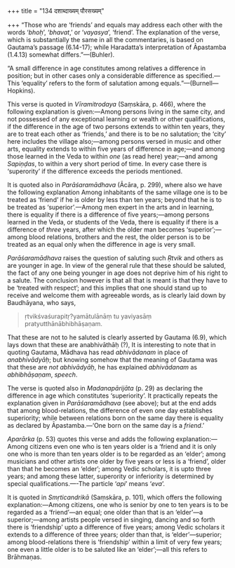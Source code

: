 +++
title = "134 दशाब्दाख्यम् पौरसख्यम्"

+++
“Those who are ‘friends’ and equals may address each other with the
words ‘*bhoḥ*’, ‘*bhavat*,’ or ‘*vayasya*’, ‘friend’. The explanation of
the verse, which is substantially the same in all the commentaries, is
based on Gautama’s passage (6.14-17); while Haradatta’s interpretation
of Āpastamba (1.4.13) somewhat differs.”—(Buhler).

“A small difference in age constitutes among relatives a difference in
position; but in other cases only a considerable difference as
specified.—This ‘equality’ refers to the form of salutation among
equals.”—(Burnell—Hopkins).

This verse is quoted in *Vīramitrodaya* (Saṃskāra, p. 466), where the
following explanation is given:—Among persons living in the same city,
and not possessed of any exceptional learning or wealth or other
qualifications, if the difference in the age of two persons extends to
within ten years, they are to treat each other as ‘friends,’ and there
is to be no salutation; the ‘city’ here includes the village also;—among
persons versed in music and other arts, equality extends to within five
years of difference in age;—and among those learned in the Veda to
within *one* (as read here) year;—and among *Sapiṇḍas*, to within a very
short period of time. In every case there is ‘superority’ if the
difference exceeds the periods mentioned.

It is quoted also in *Parāśaramādhava* (Ācāra, p. 299), where also we
have the following explanation Among inhabitants of the same village one
is to be treated as ‘friend’ if he is older by less than ten years;
beyond that he is to be treated as ‘superior’.—Among men expert in the
arts and in learning, there is equality if there is a difference of five
years;—among persons learned in the Veda, or students of the Veda, there
is equality if there is a difference of *three* years, after which the
older man becomes ‘superior’;—among blood relations, brothers and the
rest, the older person is to be treated as an equal only when the
difference in age is very small.

*Parāśaramādhava* raises the question of saluting such *Ṛtvik* and
others as are younger in age. In view of the general rule that these
should be saluted, the fact of any one being younger in age does not
deprive him of his right to a salute. The conclusion however is that all
that is meant is that they have to be ‘treated with respect’; and this
implies that one should stand up to receive and welcome them with
agreeable words, as is clearly laid down by Baudhāyana, who says,

> ṛtvikśvaśurapitṛ?yamātulānāṃ tu yaviyasāṃ pratyutthānābhibhāṣaṇam.

That these are not to he saluted is clearly asserted by Gautama (6.9),
which lays down that these are anabhivāthāḥ (?), It is interesting to
note that in quoting Gautama, Mādhava has read *abhivādanam* in place of
*anabhivādyāḥ*; but knowing somehow that the meaning of Gautama was that
these are *not* *abhivādyāḥ*, he has explained *abhivādanam* as
*abhibhāṣaṇam*, *speech*.

The verse is quoted also in *Madanapārijāta* (p. 29) as declaring the
difference in age which constitutes ‘superiority’. It practically
repeats the explanation given in *Parāśaramādhava* (see above); but at
the end adds that among blood-relations, the difference of even one day
establishes superiority; while between relations born on the same day
there is equality as declared by Āpastamba.—‘One born on the same day is
a *friend*.’

*Aparārka* (p. 53) quotes this verse and adds the following
explanation:—Among citizens even one who is ten years older is a ‘friend
and it is only one who is more than ten years older is to be regarded as
an ‘elder’; among musicians and other artists one older by five years or
less is a ‘friend’, older than that he becomes an ‘elder’; among Vedic
scholars, it is upto three years; and among these latter, superority or
inferiority is determined by special qualifications.—-The particle
‘*api*’ means ‘*eva*’.

It is quoted in *Smṛticandrikā* (Saṃskāra, p. 101), which offers the
following explanation:—Among citizens, one who is senior by one to ten
years is to be regarded as a ‘friend’—an equal; one older than that is
an ‘elder’—a superior;—among artists people versed in singing, dancing
and so forth there is ‘friendship’ upto a difference of five years;
among Vedic scholars it extends to a difference of three years; older
than that, is ‘elder’—superior; among blood-relations there is
‘friendship’ within a limit of very few years; one even a little older
is to be saluted like an ‘elder’;—all this refers to Brāhmaṇas.


